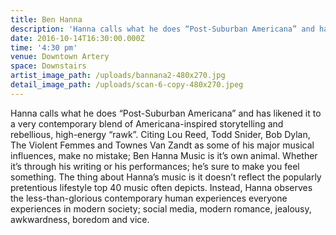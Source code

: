 ```yaml
---
title: Ben Hanna
description: 'Hanna calls what he does “Post-Suburban Americana” and has likened it to a very contemporary blend of Americana-inspired storytelling and rebellious, high-energy “rawk”. Citing Lou Reed, Todd Snider, Bob Dylan, The Violent Femmes and Townes Van Zandt as some of his major musical influences, make no mistake; Ben Hanna Music is it’s own animal. Whether it’s through his writing or his performances; he’s sure to make you feel something. The thing about Hanna’s music is it doesn’t reflect the popularly pretentious lifestyle top 40 music often depicts. Instead, Hanna observes the less-than-glorious contemporary human experiences everyone experiences in modern society; social media, modern romance, jealousy, awkwardness, boredom and vice.'
date: 2016-10-14T16:30:00.000Z
time: '4:30 pm'
venue: Downtown Artery
space: Downstairs
artist_image_path: /uploads/bannana2-480x270.jpg
detail_image_path: /uploads/scan-6-copy-480x270.jpeg
---
```



Hanna calls what he does “Post-Suburban Americana” and has likened it to a very contemporary blend of Americana-inspired storytelling and rebellious, high-energy “rawk”. Citing Lou Reed, Todd Snider, Bob Dylan, The Violent Femmes and Townes Van Zandt as some of his major musical influences, make no mistake; Ben Hanna Music is it’s own animal. Whether it’s through his writing or his performances; he’s sure to make you feel something. The thing about Hanna’s music is it doesn’t reflect the popularly pretentious lifestyle top 40 music often depicts. Instead, Hanna observes the less-than-glorious contemporary human experiences everyone experiences in modern society; social media, modern romance, jealousy, awkwardness, boredom and vice.